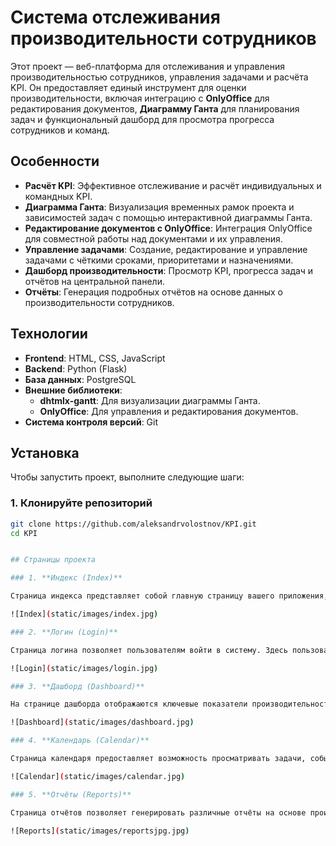 # Система отслеживания производительности сотрудников

Этот проект — веб-платформа для отслеживания и управления производительностью сотрудников, управления задачами и расчёта KPI. Он предоставляет единый инструмент для оценки производительности, включая интеграцию с **OnlyOffice** для редактирования документов, **Диаграмму Ганта** для планирования задач и функциональный дашборд для просмотра прогресса сотрудников и команд.

## Особенности

- **Расчёт KPI**: Эффективное отслеживание и расчёт индивидуальных и командных KPI.
- **Диаграмма Ганта**: Визуализация временных рамок проекта и зависимостей задач с помощью интерактивной диаграммы Ганта.
- **Редактирование документов с OnlyOffice**: Интеграция OnlyOffice для совместной работы над документами и их управления.
- **Управление задачами**: Создание, редактирование и управление задачами с чёткими сроками, приоритетами и назначениями.
- **Дашборд производительности**: Просмотр KPI, прогресса задач и отчётов на центральной панели.
- **Отчёты**: Генерация подробных отчётов на основе данных о производительности сотрудников.

## Технологии

- **Frontend**: HTML, CSS, JavaScript
- **Backend**: Python (Flask)
- **База данных**: PostgreSQL
- **Внешние библиотеки**:
  - **dhtmlx-gantt**: Для визуализации диаграммы Ганта.
  - **OnlyOffice**: Для управления и редактирования документов.
- **Система контроля версий**: Git

## Установка

Чтобы запустить проект, выполните следующие шаги:

### 1. Клонируйте репозиторий

```bash
git clone https://github.com/aleksandrvolostnov/KPI.git
cd KPI


## Страницы проекта

### 1. **Индекс (Index)**

Страница индекса представляет собой главную страницу вашего приложения, которая предоставляет доступ ко всем основным разделам системы. Это своеобразная точка входа, на которой отображаются ссылки на другие страницы.

![Index](static/images/index.jpg)

### 2. **Логин (Login)**

Страница логина позволяет пользователям войти в систему. Здесь пользователь вводит свои учетные данные (логин и пароль), чтобы получить доступ к личному кабинету и функционалу приложения. Если учетных данных нет, предусмотрена возможность регистрации.

![Login](static/images/login.jpg)

### 3. **Дашборд (Dashboard)**

На странице дашборда отображаются ключевые показатели производительности (KPI) сотрудников, а также прогресс выполнения задач. Это центральное место для мониторинга результатов, где представлены графики, таблицы и другие инструменты для анализа.

![Dashboard](static/images/dashboard.jpg)

### 4. **Календарь (Calendar)**

Страница календаря предоставляет возможность просматривать задачи, события и дедлайны в календарном формате. Пользователи могут легко отслеживать задачи и сроки их выполнения, а также планировать свои рабочие дни.

![Calendar](static/images/calendar.jpg)

### 5. **Отчёты (Reports)**

Страница отчётов позволяет генерировать различные отчёты на основе производительности сотрудников и выполнения задач. Отчёты могут быть настроены по различным параметрам, таким как период времени, типы задач и их статус. Это помогает в анализе и принятии решений по улучшению процессов.

![Reports](static/images/reportsjpg.jpg)
